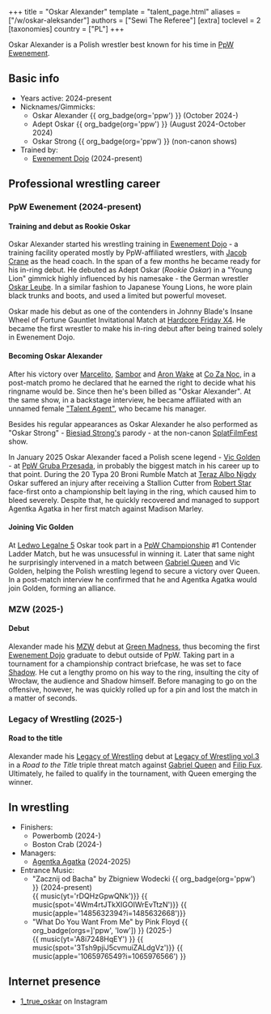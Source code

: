 +++
title = "Oskar Alexander"
template = "talent_page.html"
aliases = ["/w/oskar-aleksander"]
authors = ["Sewi The Referee"]
[extra]
toclevel = 2
[taxonomies]
country = ["PL"]
+++

Oskar Alexander is a Polish wrestler best known for his time in [PpW Ewenement](@/o/ppw.md).

## Basic info

* Years active: 2024-present
* Nicknames/Gimmicks:
  - Oskar Alexander {{ org_badge(org='ppw') }} (October 2024-)
  - Adept Oskar {{ org_badge(org='ppw') }} (August 2024-October 2024)
  - Oskar Strong {{ org_badge(org='ppw') }} (non-canon shows)
* Trained by:
  - [Ewenement Dojo](@/o/ewenement-dojo.md) (2024-present)

## Professional wrestling career

### PpW Ewenement (2024-present)

#### Training and debut as Rookie Oskar

Oskar Alexander started his wrestling training in [Ewenement Dojo](@/o/ewenement-dojo.md) - a training facility operated mostly by PpW-affiliated wrestlers, with [Jacob Crane](@/w/jacob-crane.md) as the head coach.
In the span of a few months he became ready for his in-ring debut.
He debuted as Adept Oskar (_Rookie Oskar_) in a "Young Lion" gimmick highly influenced by his namesake - the German wrestler [Oskar Leube][oskar-leube]. In a similar fashion to Japanese Young Lions, he wore plain black trunks and boots, and used a limited but powerful moveset.

Oskar made his debut as one of the contenders in Johnny Blade's Insane Wheel of Fortune Gauntlet Invitational Match at [Hardcore Friday X4](@/e/ppw/2024-08-23-ppw-hardcore-friday-x4.md). He became the first wrestler to make his in-ring debut after being trained solely in Ewenement Dojo.

#### Becoming Oskar Alexander

After his victory over [Marcelito](@/w/marcelito.md), [Sambor](@/w/sambor.md) and [Aron Wake](@/w/aron-wake.md) at [Co Za Noc](@/e/ppw/2024-10-26-ppw-co-za-noc.md), in a post-match promo he declared that he earned the right to decide what his ringname would be. Since then he's been billed as "Oskar Alexander". At the same show, in a backstage interview, he became affiliated with an unnamed female ["Talent Agent"](@/w/agentka-agatka.md), who became his manager.

Besides his regular appearances as Oskar Alexander he also performed as "Oskar Strong" - [Biesiad Strong's](@/w/biesiad.md) parody - at the non-canon [SplatFilmFest](@/e/ppw/2024-10-30-ppw-chcemy-krwi.md) show.

In January 2025 Oskar Alexander faced a Polish scene legend - [Vic Golden](@/w/vic-golden.md) - at [PpW Gruba Przesada](@c/e/ppw/2025-01-25-ppw-gruba-przesada.md), in probably the biggest match in his career up to that point. During the 20 Typa 20 Broni Rumble Match at [Teraz Albo Nigdy](@/e/ppw/2025-03-15-ppw-teraz-albo-nigdy.md) Oskar suffered an injury after receiving a Stallion Cutter from [Robert Star](@/w/robert-star.md) face-first onto a championship belt laying in the ring, which caused him to bleed severely. Despite that, he quickly recovered and managed to support Agentka Agatka in her first match against Madison Marley. 

#### Joining Vic Golden

At [Ledwo Legalne 5](@/e/ppw/2025-06-07-ppw-ledwo-legalne-5.md) Oskar took part in a [PpW Championship](@/c/ppw-championship.md) #1 Contender Ladder Match, but he was unsucessful in winning it. Later that same night he surprisingly intervened in a match between [Gabriel Queen](@/w/gabriel-queen.md) and Vic Golden, helping the Polish wrestling legend to secure a victory over Queen. In a post-match interview he confirmed that he and Agentka Agatka would join Golden, forming an alliance. 

### MZW (2025-)

#### Debut

Alexander made his [MZW](@/o/mzw.md) debut at [Green Madness](@/e/mzw/2025-06-28-mzw-green-madness.md), thus becoming the first [Ewenement Dojo](@/o/ewenement-dojo.md) graduate to debut outside of PpW.
Taking part in a tournament for a championship contract briefcase, he was set to face [Shadow](@/w/shadow.md). He cut a lengthy promo on his way to the ring, insulting the city of Wrocław, the audience and Shadow himself. Before managing to go on the offensive, however, he was quickly rolled up for a pin and lost the match in a matter of seconds.

### Legacy of Wrestling (2025-)

#### Road to the title

Alexander made his [Legacy of Wrestling](@/o/low.md) debut at [Legacy of Wrestling vol.3](@/e/low/2025-07-11-low-3.md) in a _Road to the Title_ triple threat match against [Gabriel Queen](@/w/gabriel-queen.md) and [Filip Fux](@/w/filip-fux.md). Ultimately, he failed to qualify in the tournament, with Queen emerging the winner.

## In wrestling

* Finishers:
  - Powerbomb (2024-)
  - Boston Crab (2024-)
* Managers:
  - [Agentka Agatka](@/w/agentka-agatka.md) (2024-2025)
* Entrance Music:
  - "Zacznij od Bacha" by Zbigniew Wodecki
    {{ org_badge(org='ppw') }} (2024-present) <br>
    {{ music(yt='rDQHzGpwQNk')}}
    {{ music(spot='4Wm4rtJTkXIGOIWrEvTtzN')}}
    {{ music(apple='1485632394?i=1485632668')}}
  - "What Do You Want From Me" by Pink Floyd
    {{ org_badge(orgs=]'ppw', 'low']) }} (2025-) <br>
    {{ music(yt='A8i7248HqEY') }}
    {{ music(spot='3Tsh9pjiJ5cvmuiZALdgVz')}}
    {{ music(apple='1065976549?i=1065976566') }}

## Internet presence

* [1_true_oskar](https://www.instagram.com/1_true_oskar/) on Instagram

[oskar-leube]: https://en.wikipedia.org/wiki/Oskar_Leube
